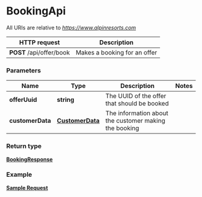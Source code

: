 # BookingApi

All URIs are relative to *https://www.alpinresorts.com*

 HTTP request | Description
 ------------- | -------------
 **POST** /api/offer/book | Makes a booking for an offer

### Parameters

Name | Type | Description  | Notes
------------- | ------------- | ------------- | -------------
 **offerUuid** | **string**| The UUID of the offer that should be booked |
 **customerData** | [**CustomerData**](../Model/CustomerData.md)| The information about the customer making the booking |

### Return type

[**BookingResponse**](../Model/BookingResponse.md)

### Example

[**Sample Request**](../../demo-requests/booking-api.http)
